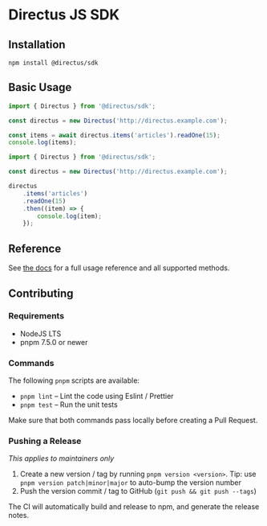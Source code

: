 # Directus JS SDK

## Installation

```
npm install @directus/sdk
```

## Basic Usage

```js
import { Directus } from '@directus/sdk';

const directus = new Directus('http://directus.example.com');

const items = await directus.items('articles').readOne(15);
console.log(items);
```

```js
import { Directus } from '@directus/sdk';

const directus = new Directus('http://directus.example.com');

directus
	.items('articles')
	.readOne(15)
	.then((item) => {
		console.log(item);
	});
```

## Reference

See [the docs](https://docs.directus.io/reference/sdk/) for a full usage reference and all supported methods.

## Contributing

### Requirements

- NodeJS LTS
- pnpm 7.5.0 or newer

### Commands

The following `pnpm` scripts are available:

- `pnpm lint` – Lint the code using Eslint / Prettier
- `pnpm test` – Run the unit tests

Make sure that both commands pass locally before creating a Pull Request.

### Pushing a Release

_This applies to maintainers only_

1. Create a new version / tag by running `pnpm version <version>`. Tip: use `pnpm version patch|minor|major` to
   auto-bump the version number
1. Push the version commit / tag to GitHub (`git push && git push --tags`)

The CI will automatically build and release to npm, and generate the release notes.

